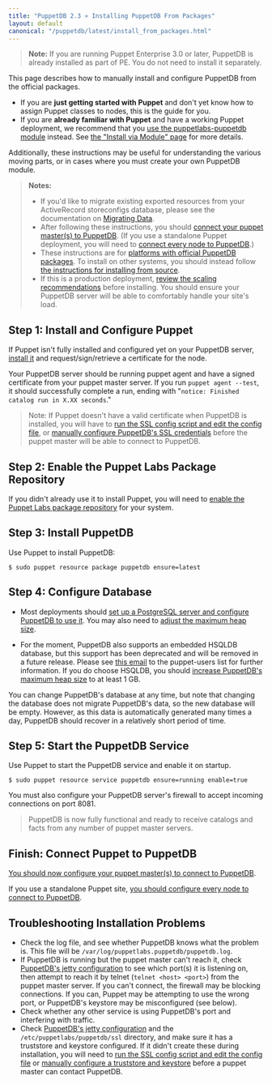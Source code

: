 ```yaml
---
title: "PuppetDB 2.3 » Installing PuppetDB From Packages"
layout: default
canonical: "/puppetdb/latest/install_from_packages.html"
---
```


[connect_master]: ./connect_puppet_master.html
[connect_apply]: ./connect_puppet_apply.html
[keystore_instructions]: ./install_from_source.html#step-3-option-b-manually-create-a-keystore-and-truststore
[ssl_script]: ./install_from_source.html#step-3-option-a-run-the-ssl-configuration-script
[configure_postgres]: ./configure.html#using-postgresql
[configure_heap]: ./configure.html#configuring-the-java-heap-size
[configure_jetty]: ./configure.html#jetty-http-settings
[hsqldb_deprecation_mail]: https://groups.google.com/d/msg/puppet-users/8K5sPqNgErM/8PI5pjI5iRgJ
[requirements]: ./index.html#standard-install-rhel-centos-debian-ubuntu-or-fedora
[module]: ./install_via_module.html
[migrating]: ./migrate.html


> **Note:** If you are running Puppet Enterprise 3.0 or later, PuppetDB is already installed as part of PE. You do not need to install it separately.

This page describes how to manually install and configure PuppetDB from the official packages.

* If you are **just getting started with Puppet** and don't yet know how to assign Puppet classes to nodes, this is the guide for you.
* If you are **already familiar with Puppet** and have a working Puppet deployment, we recommend that you [use the puppetlabs-puppetdb module][module] instead. See [the "Install via Module" page][module] for more details.

Additionally, these instructions may be useful for understanding the various moving parts, or in cases where you must create your own PuppetDB module.

> **Notes:**
>
> * If you'd like to migrate existing exported resources from your ActiveRecord storeconfigs database, please see the documentation on [Migrating Data][migrating].
> * After following these instructions, you should [connect your puppet master(s) to PuppetDB][connect_master]. (If you use a standalone Puppet deployment, you will need to [connect every node to PuppetDB][connect_apply].)
> * These instructions are for [platforms with official PuppetDB packages][requirements]. To install on other systems, you should instead follow [the instructions for installing from source](./install_from_source.html).
> * If this is a production deployment, [review the scaling recommendations](./scaling_recommendations.html) before installing. You should ensure your PuppetDB server will be able to comfortably handle your site's load.

Step 1: Install and Configure Puppet
-----
If Puppet isn't fully installed and configured yet on your PuppetDB server, [install it][installpuppet] and request/sign/retrieve a certificate for the node.

[installpuppet]: /guides/install_puppet/pre_install.html

Your PuppetDB server should be running puppet agent and have a signed certificate from your puppet master server. If you run `puppet agent --test`, it should successfully complete a run, ending with "`notice: Finished catalog run in X.XX seconds`."


> Note: If Puppet doesn't have a valid certificate when PuppetDB is installed, you will have to [run the SSL config script and edit the config file][ssl_script], or [manually configure PuppetDB's SSL credentials][keystore_instructions] before the puppet master will be able to connect to PuppetDB.

Step 2: Enable the Puppet Labs Package Repository
-----

If you didn't already use it to install Puppet, you will need to [enable the Puppet Labs package repository](/guides/puppetlabs_package_repositories.html#open-source-repositories) for your system.


Step 3: Install PuppetDB
-----

Use Puppet to install PuppetDB:

    $ sudo puppet resource package puppetdb ensure=latest


Step 4: Configure Database
-----

- Most deployments should
  [set up a PostgreSQL server and configure PuppetDB to use it][configure_postgres]. You
  may also need to [adjust the maximum heap size][configure_heap].

- For the moment, PuppetDB also supports an embedded HSQLDB database,
  but this support has been deprecated and will be removed in a future
  release. Please see [this email][hsqldb_deprecation_mail] to the
  puppet-users list for further information.  If you do choose HSQLDB,
  you should [increase PuppetDB's maximum heap size][configure_heap]
  to at least 1 GB.

You can change PuppetDB's database at any time, but note that changing the database does not migrate PuppetDB's data, so the new database will be empty. However, as this data is automatically generated many times a day, PuppetDB should recover in a relatively short period of time.

Step 5: Start the PuppetDB Service
-----

Use Puppet to start the PuppetDB service and enable it on startup.

    $ sudo puppet resource service puppetdb ensure=running enable=true

You must also configure your PuppetDB server's firewall to accept incoming connections on port 8081.

> PuppetDB is now fully functional and ready to receive catalogs and facts from any number of puppet master servers.


Finish: Connect Puppet to PuppetDB
-----

[You should now configure your puppet master(s) to connect to PuppetDB][connect_master].

If you use a standalone Puppet site, [you should configure every node to connect to PuppetDB][connect_apply].

Troubleshooting Installation Problems
-----

* Check the log file, and see whether PuppetDB knows what the problem is. This file will be `/var/log/puppetlabs.puppetdb/puppetdb.log`.
* If PuppetDB is running but the puppet master can't reach it, check [PuppetDB's jetty configuration][configure_jetty] to see which port(s) it is listening on, then attempt to reach it by telnet (`telnet <host> <port>`) from the puppet master server. If you can't connect, the firewall may be blocking connections. If you can, Puppet may be attempting to use the wrong port, or PuppetDB's keystore may be misconfigured (see below).
* Check whether any other service is using PuppetDB's port and interfering with traffic.
* Check [PuppetDB's jetty configuration][configure_jetty] and the `/etc/puppetlabs/puppetdb/ssl` directory, and make sure it has a truststore and keystore configured. If it didn't create these during installation, you will need to [run the SSL config script and edit the config file][ssl_script] or [manually configure a truststore and keystore][keystore_instructions] before a puppet master can contact PuppetDB.
